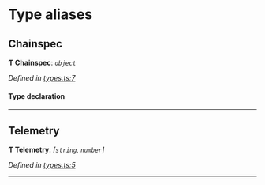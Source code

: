 

# Type aliases

<a id="chainspec"></a>

##  Chainspec

**Ƭ Chainspec**: *`object`*

*Defined in [types.ts:7](https://github.com/polkadot-js/common/blob/6335c35/packages/chainspec/src/types.ts#L7)*

#### Type declaration

___
<a id="telemetry"></a>

##  Telemetry

**Ƭ Telemetry**: *[`string`, `number`]*

*Defined in [types.ts:5](https://github.com/polkadot-js/common/blob/6335c35/packages/chainspec/src/types.ts#L5)*

___

